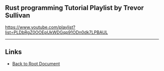 ## Rust programming Tutorial Playlist by Trevor Sullivan

<https://www.youtube.com/playlist?list=PLDbRgZ0OOEpUkWDGqp91ODn0dk7LPBAUL>

----
<!-- Footer Begins Here -->
## Links

- [Back to Root Document](../README.md)

